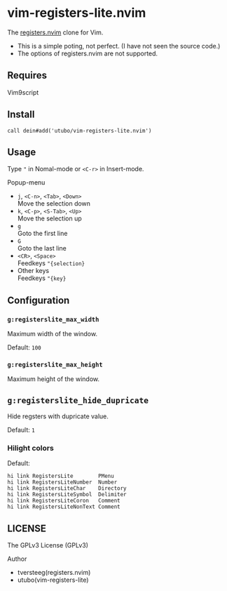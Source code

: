 # vim-registers-lite.nvim

The [registers.nvim](https://github.com/tversteeg/registers.nvim) clone for Vim.

- This is a simple poting, not perfect. (I have not seen the source code.)
- The options of registers.nvim are not supported.

## Requires

Vim9script

## Install

```vim
call dein#add('utubo/vim-registers-lite.nvim')
```

## Usage

Type `"` in Nomal-mode or `<C-r>` in Insert-mode.

Popup-menu
  - `j`, `<C-n>`, `<Tab>`, `<Down>`<br>
    Move the selection down
  - `k`, `<C-p>`, `<S-Tab>`, `<Up>`<br>
    Move the selection up
  - `g`<br>
    Goto the first line
  - `G`<br>
    Goto the last line
  - `<CR>`, `<Space>`<br>
    Feedkeys `"{selection}`
  - Other keys<br>
    Feedkeys `"{key}`

## Configuration

### `g:registerslite_max_width`

Maximum width of the window.

Default: `100`

### `g:registerslite_max_height`

Maximum height of the window.

## `g:registerslite_hide_dupricate`

Hide regsters with dupricate value.

Default: `1`

### Hilight colors
Default:
```vim
hi link RegistersLite        PMenu
hi link RegistersLiteNumber  Number
hi link RegistersLiteChar    Directory
hi link RegistersLiteSymbol  Delimiter
hi link RegistersLiteCoron   Comment
hi link RegistersLiteNonText Comment
```

## LICENSE

The GPLv3 License (GPLv3)

Author
- tversteeg(registers.nvim)
- utubo(vim-registers-lite)

